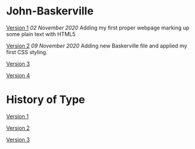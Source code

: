 # John-Baskerville

[Version 1](https://sarahcollinson.github.io/John-Baskerville/john_baskerville.html)
*02 November 2020*
Adding my first proper webpage marking up some plain text with HTML5

[Version 2](https://sarahcollinson.github.io/John-Baskerville/john_baskerville_two.html)
*09 November 2020*
Adding new Baskerville file and applied my first CSS styling.

[Version 3](https://sarahcollinson.github.io/John-Baskerville/john_baskerville_three.html)

[Version 4](https://sarahcollinson.github.io/John-Baskerville/john_baskerville_four.html)

History of Type
===============
[Version 1](https://sarahcollinson.github.io/John-Baskerville/history_one.html)

[Version 2](https://sarahcollinson.github.io/John-Baskerville/history_two.html)

[Version 3](https://sarahcollinson.github.io/John-Baskerville/history_three.html)
